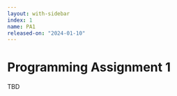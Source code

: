 ```yaml
---
layout: with-sidebar
index: 1
name: PA1
released-on: "2024-01-10"
---
```


# Programming Assignment 1

TBD